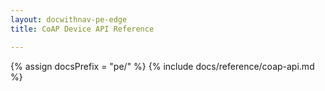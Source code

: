 ```yaml
---
layout: docwithnav-pe-edge
title: CoAP Device API Reference

---
```


{% assign docsPrefix = "pe/" %}
{% include docs/reference/coap-api.md %}
